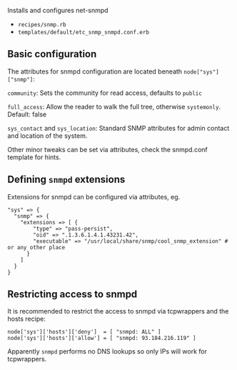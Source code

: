 Installs and configures net-snmpd

* `recipes/snmp.rb`
* `templates/default/etc_snmp_snmpd.conf.erb`

## Basic configuration

The attributes for snmpd configuration are located beneath `node["sys"]["snmp"]`:

`community`:
Sets the community for read access, defaults to `public`

`full_access`:
Allow the reader to walk the full tree, otherwise `systemonly`. Default: false

`sys_contact` and `sys_location`:
Standard SNMP attributes for admin contact and location of the system.

Other minor tweaks can be set via attributes, check the snmpd.conf template for hints.

## Defining `snmpd` extensions

Extensions for snmpd can be configured via attributes, eg. 

```
"sys" => {
  "snmp" => {
    "extensions => [ {
        "type" => "pass-persist",
        "oid" => ".1.3.6.1.4.1.43231.42",
        "executable" => "/usr/local/share/snmp/cool_snmp_extension" # or any other place
      }
    ]
  }
}
```

## Restricting access to snmpd

It is recommended to restrict the access to snmpd via tcpwrappers and the hosts recipe:

```
node['sys']['hosts']['deny']  = [ "snmpd: ALL" ]
node['sys']['hosts']['allow'] = [ "snmpd: 93.184.216.119" ]
```

Apparently `snmpd` performs no DNS lookups so only IPs will work for tcpwrappers.
